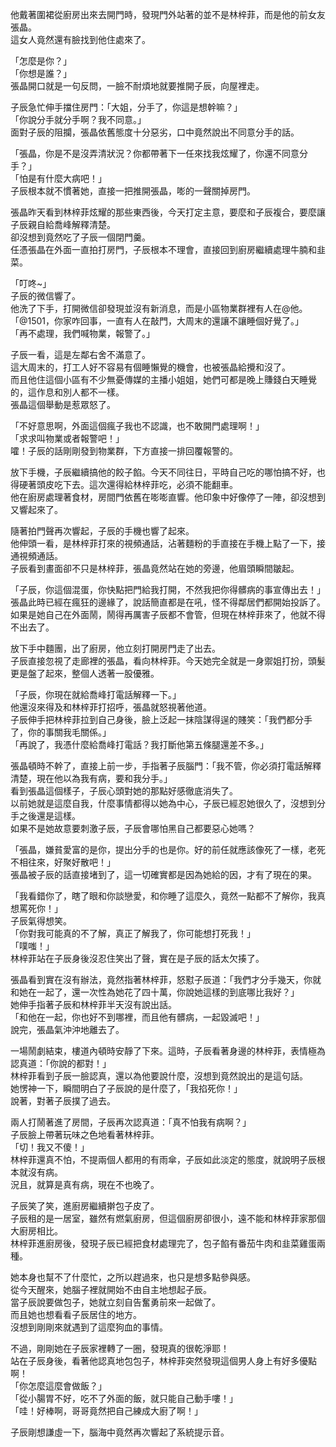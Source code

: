 他戴著圍裙從廚房出來去開門時，發現門外站著的並不是林梓菲，而是他的前女友張晶。  
這女人竟然還有臉找到他住處來了。  

「怎麼是你？」  
「你想是誰？」  
張晶開口就是一句反問，一臉不耐煩地就要推開子辰，向屋裡走。  

子辰急忙伸手擋住房門：「大姐，分手了，你這是想幹嘛？」  
「你說分手就分手啊？我不同意。」  
面對子辰的阻攔，張晶依舊態度十分惡劣，口中竟然說出不同意分手的話。  

「張晶，你是不是沒弄清狀況？你都帶著下一任來找我炫耀了，你還不同意分手？」  
「怕是有什麼大病吧！」  
子辰根本就不慣著她，直接一把推開張晶，嘭的一聲關掉房門。  

張晶昨天看到林梓菲炫耀的那些東西後，今天打定主意，要麼和子辰複合，要麼讓子辰親自給喬峰解釋清楚。  
卻沒想到竟然吃了子辰一個閉門羹。  
任憑張晶在外面一直拍打房門，子辰根本不理會，直接回到廚房繼續處理牛腩和韭菜。  

「叮咚~」  
子辰的微信響了。  
他洗了下手，打開微信卻發現並沒有新消息，而是小區物業群裡有人在@他。  
「@1501，你家咋回事，一直有人在敲門，大周末的還讓不讓睡個好覺了。」  
「再不處理，我們喊物業，報警了。」  

子辰一看，這是左鄰右舍不滿意了。  
這大周末的，打工人好不容易有個睡懶覺的機會，也被張晶給攪和沒了。  
而且他住這個小區有不少無憂傳媒的主播小姐姐，她們可都是晚上賺錢白天睡覺的，這作息和別人都不一樣。  
張晶這個舉動是惹眾怒了。  

「不好意思啊，外面這個瘋子我也不認識，也不敢開門處理啊！」  
「求求叫物業或者報警吧！」  
嚯！子辰的話剛剛發到物業群，下方直接一排回覆報警的。  

放下手機，子辰繼續搞他的餃子餡。今天不同往日，平時自己吃的哪怕搞不好，也得硬著頭皮吃下去。這次還得給林梓菲吃，必須不能翻車。  
他在廚房處理著食材，房間門依舊在嘭嘭直響。他印象中好像停了一陣，卻沒想到又響起來了。  

隨著拍門聲再次響起，子辰的手機也響了起來。  
他伸頭一看，是林梓菲打來的視頻通話，沾著麵粉的手直接在手機上點了一下，接通視頻通話。  
子辰看到畫面卻不只是林梓菲，張晶竟然站在她的旁邊，他眉頭瞬間皺起。  

「子辰，你這個混蛋，你快點把門給我打開，不然我把你得髒病的事宣傳出去！」  
張晶此時已經在瘋狂的邊緣了，說話簡直都是在吼，怪不得鄰居們都開始投訴了。  
如果是她自己在外面鬧，鬧得再厲害子辰都不會管，但現在林梓菲來了，他就不得不出去了。  

放下手中麵團，出了廚房，他立刻打開房門走了出去。  
子辰直接忽視了走廊裡的張晶，看向林梓菲。今天她完全就是一身禦姐打扮，頭髮更是盤了起來，整個人透著一股優雅。  

「子辰，你現在就給喬峰打電話解釋一下。」  
他還沒來得及和林梓菲打招呼，張晶就怒視著他道。  
子辰伸手把林梓菲拉到自己身後，臉上泛起一抹陰謀得逞的賤笑：「我們都分手了，你的事關我毛關係。」  
「再說了，我憑什麼給喬峰打電話？我打斷他第五條腿還差不多。」  

張晶頓時不幹了，直接上前一步，手指著子辰腦門：「我不管，你必須打電話解釋清楚，現在他以為我有病，要和我分手。」  
看到張晶這個樣子，子辰心頭對她的那點好感徹底消失了。  
以前她就是這麼自我，什麼事情都得以她為中心，子辰已經忍她很久了，沒想到分手之後還是這樣。  
如果不是她故意要刺激子辰，子辰會哪怕黑自己都要惡心她嗎？  

「張晶，嫌貧愛富的是你，提出分手的也是你。好的前任就應該像死了一樣，老死不相往來，好聚好散吧！」  
張晶被子辰的話直接堵到了，這一切確實都是因為她給的因，才有了現在的果。  

「我看錯你了，瞎了眼和你談戀愛，和你睡了這麼久，竟然一點都不了解你，我真想罵死你！」  
子辰氣得想笑。  
「你對我可能真的不了解，真正了解我了，你可能想打死我！」  
「噗嗤！」  
林梓菲站在子辰身後沒忍住笑出了聲，實在是子辰的話太欠揍了。  

張晶看到實在沒有辦法，竟然指著林梓菲，怒懟子辰道：「我們才分手幾天，你就和她在一起了，還一次性為她花了四十萬，你說她這樣的到底哪比我好？」  
她伸手指著子辰和林梓菲半天沒有說出話。  
「和他在一起，你也好不到哪裡，而且他有髒病，一起毀滅吧！」  
說完，張晶氣沖沖地離去了。  

一場鬧劇結束，樓道內頓時安靜了下來。這時，子辰看著身邊的林梓菲，表情極為認真道：「你說的都對！」  
林梓菲看到子辰一臉認真，還以為他要說什麼，沒想到竟然說出的是這句話。  
她愣神一下，瞬間明白了子辰說的是什麼了，「我掐死你！」  
說著，對著子辰撲了過去。  

兩人打鬧著進了房間，子辰再次認真道：「真不怕我有病啊？」  
子辰臉上帶著玩味之色地看著林梓菲。  
「切！我又不傻！」  
林梓菲還真不怕，不提兩個人都用的有雨傘，子辰如此淡定的態度，就說明子辰根本就沒有病。  
況且，就算是真有病，現在不也晚了。  

子辰笑了笑，進廚房繼續擀包子皮了。  
子辰租的是一居室，雖然有燃氣廚房，但這個廚房卻很小，遠不能和林梓菲家那個大廚房相比。  
林梓菲進廚房後，發現子辰已經把食材處理完了，包子餡有番茄牛肉和韭菜雞蛋兩種。  

她本身也幫不了什麼忙，之所以趕過來，也只是想多點參與感。  
從今天醒來，她腦子裡就開始不由自主地想起子辰。  
當子辰說要做包子，她就立刻自告奮勇前來一起做了。  
而且她也想看看子辰居住的地方。  
沒想到剛剛來就遇到了這麼狗血的事情。  

不過，剛剛她在子辰家裡轉了一圈，發現真的很乾淨耶！  
站在子辰身後，看著他認真地包包子，林梓菲突然發現這個男人身上有好多優點啊！  
「你怎麼這麼會做飯？」  
「從小腸胃不好，吃不了外面的飯，就只能自己動手嘍！」  
「哇！好棒啊，哥哥竟然把自己練成大廚了啊！」  

子辰剛想謙虛一下，腦海中竟然再次響起了系統提示音。  
